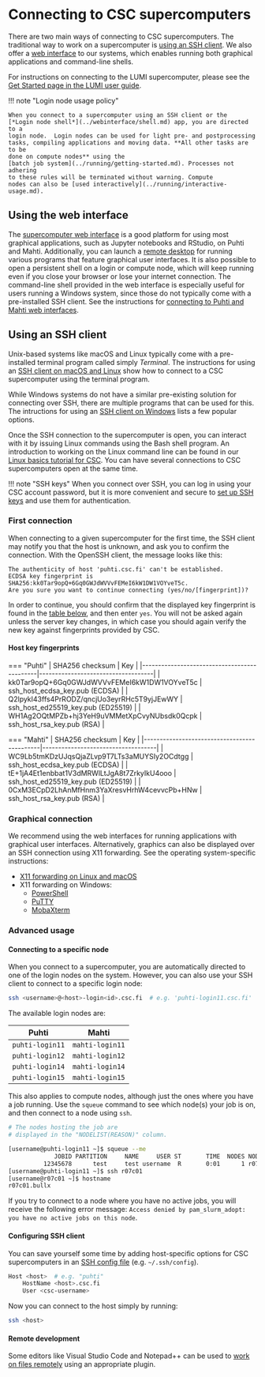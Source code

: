 # Connecting to CSC supercomputers

There are two main ways of connecting to CSC supercomputers. The traditional way to
work on a supercomputer is [using an SSH client](#using-an-ssh-client). We
also offer a [web interface](#using-the-web-interface) to our systems, which
enables running both graphical applications and command-line shells.

For instructions on connecting to the LUMI supercomputer, please see the
[Get Started page in the LUMI user guide](https://docs.lumi-supercomputer.eu/firststeps/getstarted/).

!!! note "Login node usage policy"

    When you connect to a supercomputer using an SSH client or the
    [*Login node shell*](../webinterface/shell.md) app, you are directed to a
    login node.  Login nodes can be used for light pre- and postprocessing
    tasks, compiling applications and moving data. **All other tasks are to be
    done on compute nodes** using the
    [batch job system](../running/getting-started.md). Processes not adhering
    to these rules will be terminated without warning. Compute
    nodes can also be [used interactively](../running/interactive-usage.md).

## Using the web interface

The [supercomputer web interface](../webinterface/index.md) is a good platform
for using most graphical applications, such as Jupyter notebooks and RStudio, on
Puhti and Mahti. Additionally, you can launch a
[remote desktop](../webinterface/desktop.md) for running various programs
that feature graphical user interfaces. It is also possible to open a
persistent shell on a login or compute node, which will keep running even if
you close your browser or lose your internet connection. The command-line
shell provided in the web interface is especially useful for users running
a Windows system, since those do not typically come with a pre-installed SSH
client. See the instructions for
[connecting to Puhti and Mahti web interfaces](../webinterface/connecting.md).

## Using an SSH client

Unix-based systems like macOS and Linux typically come with a pre-installed
terminal program called simply _Terminal_. The instructions for using an
[SSH client on macOS and Linux](./ssh-unix) show how to connect to a CSC
supercomputer using the terminal program. 

While Windows systems do not have a similar pre-existing solution for connecting
over SSH, there are multiple programs that can be used for this. The
intructions for using an [SSH client on Windows](./ssh-windows) lists a few
popular options.

Once the SSH connection to the supercomputer is open, you can interact with it
by issuing Linux commands using the Bash shell program. An introduction to
working on the Linux command line can be found in our
[Linux basics tutorial for CSC](../../support/tutorials/env-guide/index.md).
You can have several connections to CSC supercomputers open at the same time.

!!! note "SSH keys"
    When you connect over SSH, you can log in using your CSC account password, but
    it is more convenient and secure to [set up SSH keys](./ssh-keys.md) and use
    them for authentication.

### First connection

When connecting to a given supercomputer for the first time, the SSH client
may notify you that the host is unknown, and ask you to confirm the connection.
With the OpenSSH client, the message looks like this:

```
The authenticity of host 'puhti.csc.fi' can't be established.
ECDSA key fingerprint is SHA256:kk0Tar9opQ+6Gq0GWJdWVVvFEMeI6kW1DW1VOYveT5c.
Are you sure you want to continue connecting (yes/no/[fingerprint])?
```

In order to continue, you should confirm that the displayed key fingerprint is
found in the [table below](#host-key-fingerprints), and then enter `yes`. You
will not be asked again unless the server key changes, in which case you
should again verify the new key against fingerprints provided by CSC.

#### Host key fingerprints

=== "Puhti"
    | SHA256 checksum                             | Key                                |
    |---------------------------------------------|------------------------------------|
    | kk0Tar9opQ+6Gq0GWJdWVVvFEMeI6kW1DW1VOYveT5c | ssh_host_ecdsa_key.pub (ECDSA)     |
    | Q2lpykI43ffs4PrRODZ/qncjUo3eyrRHc5T9yjJEwWY | ssh_host_ed25519_key.pub (ED25519) |
    | WH1Ag2OQtMPZb+hj3YeH9uVMMetXpCvyNUbsdk0Qcpk | ssh_host_rsa_key.pub (RSA)         |

=== "Mahti"
    | SHA256 checksum                             | Key                                |
    |---------------------------------------------|------------------------------------|
    | WC9Lb5tmKDzUJqsQjaZLvp9T7LTs3aMUYSIy2OCdtgg | ssh_host_ecdsa_key.pub (ECDSA)     |
    | tE+1jA4Et1enbbat1V3dMRWlLtJgA8t7ZrkyIkU4ooo | ssh_host_ed25519_key.pub (ED25519) |
    | 0CxM3ECpD2LhAnMfHnm3YaXresvHrhW4cevvcPb+HNw | ssh_host_rsa_key.pub (RSA)         |

### Graphical connection

We recommend using the web interfaces for running applications with graphical
user interfaces. Alternatively, graphics can also be displayed over an SSH
connection using X11 forwarding. See the operating system-specific instructions:

* [X11 forwarding on Linux and macOS](ssh-unix.md#graphical-connection)
* X11 forwarding on Windows:
    * [PowerShell](ssh-windows.md#graphical-connection-powershell)
    * [PuTTY](ssh-windows.md#graphical-connection-putty)
    * [MobaXterm](ssh-windows.md#graphical-connection-mobaxterm)

### Advanced usage

#### Connecting to a specific node

When you connect to a supercomputer, you are automatically directed to one of
the login nodes on the system. However, you can also use your SSH client to
connect to a specific login node:

```bash
ssh <username>@<host>-login<id>.csc.fi  # e.g. 'puhti-login11.csc.fi'
```

The available login nodes are:

| Puhti | Mahti |
|-|-|
| `puhti-login11` | `mahti-login11` |
| `puhti-login12` | `mahti-login12` |
| `puhti-login14` | `mahti-login14` |
| `puhti-login15` | `mahti-login15` |

This also applies to compute nodes, although just the ones where you have a
job running. Use the `squeue` command to see which node(s) your job is on, and
then connect to a node using `ssh`. 

```bash
# The nodes hosting the job are
# displayed in the "NODELIST(REASON)" column.

[username@puhti-login11 ~]$ squeue --me
             JOBID PARTITION     NAME     USER ST       TIME  NODES NODELIST(REASON)
          12345678      test     test username  R       0:01      1 r07c01
[username@puhti-login11 ~]$ ssh r07c01
[username@r07c01 ~]$ hostname
r07c01.bullx
```

If you try to connect to a node where you have no active jobs, you will
receive the following error message: `Access denied by pam_slurm_adopt: you
have no active jobs on this node`.

#### Configuring SSH client

You can save yourself some time by adding host-specific options for CSC
supercomputers in an [SSH config file](https://www.ssh.com/academy/ssh/config)
(e.g. `~/.ssh/config`).

```bash
Host <host>  # e.g. "puhti"
    HostName <host>.csc.fi
    User <csc-username>
```

Now you can connect to the host simply by running:

```bash
ssh <host>
```

#### Remote development

Some editors like Visual Studio Code and Notepad++ can be used to
[work on files remotely](../../support/tutorials/remote-dev.md)
using an appropriate plugin.
